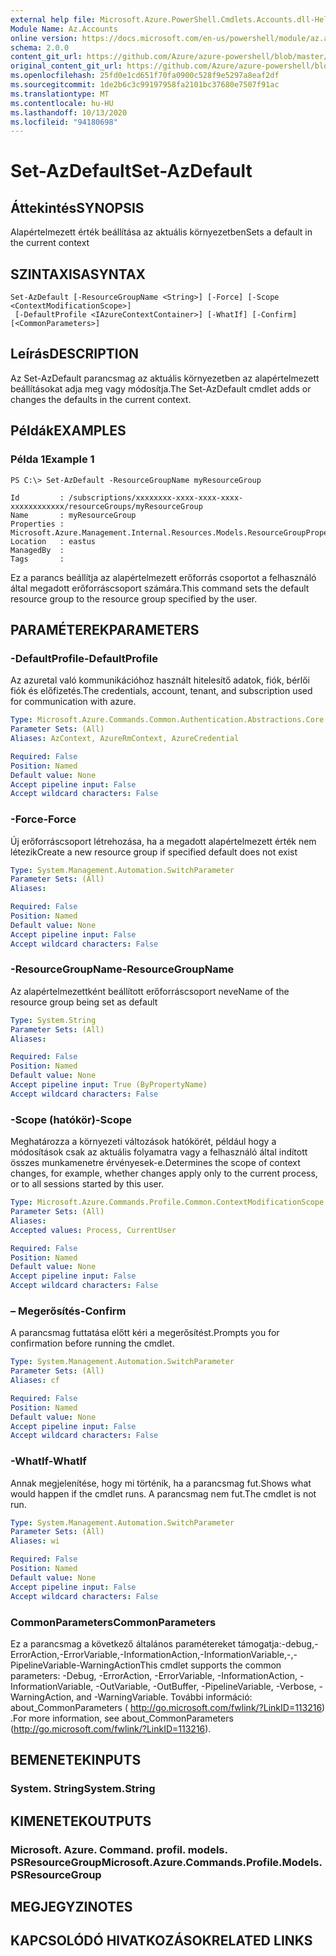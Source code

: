 ```yaml
---
external help file: Microsoft.Azure.PowerShell.Cmdlets.Accounts.dll-Help.xml
Module Name: Az.Accounts
online version: https://docs.microsoft.com/en-us/powershell/module/az.accounts/set-azdefault
schema: 2.0.0
content_git_url: https://github.com/Azure/azure-powershell/blob/master/src/Accounts/Accounts/help/Set-AzDefault.md
original_content_git_url: https://github.com/Azure/azure-powershell/blob/master/src/Accounts/Accounts/help/Set-AzDefault.md
ms.openlocfilehash: 25fd0e1cd651f70fa0900c528f9e5297a8eaf2df
ms.sourcegitcommit: 1de2b6c3c99197958fa2101bc37680e7507f91ac
ms.translationtype: MT
ms.contentlocale: hu-HU
ms.lasthandoff: 10/13/2020
ms.locfileid: "94180698"
---
```

# <span data-ttu-id="8a105-101">Set-AzDefault</span><span class="sxs-lookup"><span data-stu-id="8a105-101">Set-AzDefault</span></span>

## <span data-ttu-id="8a105-102">Áttekintés</span><span class="sxs-lookup"><span data-stu-id="8a105-102">SYNOPSIS</span></span>
<span data-ttu-id="8a105-103">Alapértelmezett érték beállítása az aktuális környezetben</span><span class="sxs-lookup"><span data-stu-id="8a105-103">Sets a default in the current context</span></span>

## <span data-ttu-id="8a105-104">SZINTAXISA</span><span class="sxs-lookup"><span data-stu-id="8a105-104">SYNTAX</span></span>

```
Set-AzDefault [-ResourceGroupName <String>] [-Force] [-Scope <ContextModificationScope>]
 [-DefaultProfile <IAzureContextContainer>] [-WhatIf] [-Confirm] [<CommonParameters>]
```

## <span data-ttu-id="8a105-105">Leírás</span><span class="sxs-lookup"><span data-stu-id="8a105-105">DESCRIPTION</span></span>
<span data-ttu-id="8a105-106">Az Set-AzDefault parancsmag az aktuális környezetben az alapértelmezett beállításokat adja meg vagy módosítja.</span><span class="sxs-lookup"><span data-stu-id="8a105-106">The Set-AzDefault cmdlet adds or changes the defaults in the current context.</span></span>

## <span data-ttu-id="8a105-107">Példák</span><span class="sxs-lookup"><span data-stu-id="8a105-107">EXAMPLES</span></span>

### <span data-ttu-id="8a105-108">Példa 1</span><span class="sxs-lookup"><span data-stu-id="8a105-108">Example 1</span></span>
```
PS C:\> Set-AzDefault -ResourceGroupName myResourceGroup

Id         : /subscriptions/xxxxxxxx-xxxx-xxxx-xxxx-xxxxxxxxxxxx/resourceGroups/myResourceGroup
Name       : myResourceGroup
Properties : Microsoft.Azure.Management.Internal.Resources.Models.ResourceGroupProperties
Location   : eastus
ManagedBy  :
Tags       :
```

<span data-ttu-id="8a105-109">Ez a parancs beállítja az alapértelmezett erőforrás csoportot a felhasználó által megadott erőforráscsoport számára.</span><span class="sxs-lookup"><span data-stu-id="8a105-109">This command sets the default resource group to the resource group specified by the user.</span></span>

## <span data-ttu-id="8a105-110">PARAMÉTEREK</span><span class="sxs-lookup"><span data-stu-id="8a105-110">PARAMETERS</span></span>

### <span data-ttu-id="8a105-111">-DefaultProfile</span><span class="sxs-lookup"><span data-stu-id="8a105-111">-DefaultProfile</span></span>
<span data-ttu-id="8a105-112">Az azuretal való kommunikációhoz használt hitelesítő adatok, fiók, bérlői fiók és előfizetés.</span><span class="sxs-lookup"><span data-stu-id="8a105-112">The credentials, account, tenant, and subscription used for communication with azure.</span></span>

```yaml
Type: Microsoft.Azure.Commands.Common.Authentication.Abstractions.Core.IAzureContextContainer
Parameter Sets: (All)
Aliases: AzContext, AzureRmContext, AzureCredential

Required: False
Position: Named
Default value: None
Accept pipeline input: False
Accept wildcard characters: False
```

### <span data-ttu-id="8a105-113">-Force</span><span class="sxs-lookup"><span data-stu-id="8a105-113">-Force</span></span>
<span data-ttu-id="8a105-114">Új erőforráscsoport létrehozása, ha a megadott alapértelmezett érték nem létezik</span><span class="sxs-lookup"><span data-stu-id="8a105-114">Create a new resource group if specified default does not exist</span></span>

```yaml
Type: System.Management.Automation.SwitchParameter
Parameter Sets: (All)
Aliases:

Required: False
Position: Named
Default value: None
Accept pipeline input: False
Accept wildcard characters: False
```

### <span data-ttu-id="8a105-115">-ResourceGroupName</span><span class="sxs-lookup"><span data-stu-id="8a105-115">-ResourceGroupName</span></span>
<span data-ttu-id="8a105-116">Az alapértelmezettként beállított erőforráscsoport neve</span><span class="sxs-lookup"><span data-stu-id="8a105-116">Name of the resource group being set as default</span></span>

```yaml
Type: System.String
Parameter Sets: (All)
Aliases:

Required: False
Position: Named
Default value: None
Accept pipeline input: True (ByPropertyName)
Accept wildcard characters: False
```

### <span data-ttu-id="8a105-117">-Scope (hatókör)</span><span class="sxs-lookup"><span data-stu-id="8a105-117">-Scope</span></span>
<span data-ttu-id="8a105-118">Meghatározza a környezeti változások hatókörét, például hogy a módosítások csak az aktuális folyamatra vagy a felhasználó által indított összes munkamenetre érvényesek-e.</span><span class="sxs-lookup"><span data-stu-id="8a105-118">Determines the scope of context changes, for example, whether changes apply only to the current process, or to all sessions started by this user.</span></span>

```yaml
Type: Microsoft.Azure.Commands.Profile.Common.ContextModificationScope
Parameter Sets: (All)
Aliases:
Accepted values: Process, CurrentUser

Required: False
Position: Named
Default value: None
Accept pipeline input: False
Accept wildcard characters: False
```

### <span data-ttu-id="8a105-119">– Megerősítés</span><span class="sxs-lookup"><span data-stu-id="8a105-119">-Confirm</span></span>
<span data-ttu-id="8a105-120">A parancsmag futtatása előtt kéri a megerősítést.</span><span class="sxs-lookup"><span data-stu-id="8a105-120">Prompts you for confirmation before running the cmdlet.</span></span>

```yaml
Type: System.Management.Automation.SwitchParameter
Parameter Sets: (All)
Aliases: cf

Required: False
Position: Named
Default value: None
Accept pipeline input: False
Accept wildcard characters: False
```

### <span data-ttu-id="8a105-121">-WhatIf</span><span class="sxs-lookup"><span data-stu-id="8a105-121">-WhatIf</span></span>
<span data-ttu-id="8a105-122">Annak megjelenítése, hogy mi történik, ha a parancsmag fut.</span><span class="sxs-lookup"><span data-stu-id="8a105-122">Shows what would happen if the cmdlet runs.</span></span>
<span data-ttu-id="8a105-123">A parancsmag nem fut.</span><span class="sxs-lookup"><span data-stu-id="8a105-123">The cmdlet is not run.</span></span>

```yaml
Type: System.Management.Automation.SwitchParameter
Parameter Sets: (All)
Aliases: wi

Required: False
Position: Named
Default value: None
Accept pipeline input: False
Accept wildcard characters: False
```

### <span data-ttu-id="8a105-124">CommonParameters</span><span class="sxs-lookup"><span data-stu-id="8a105-124">CommonParameters</span></span>
<span data-ttu-id="8a105-125">Ez a parancsmag a következő általános paramétereket támogatja:-debug,-ErrorAction,-ErrorVariable,-InformationAction,-InformationVariable,-,-PipelineVariable-WarningAction</span><span class="sxs-lookup"><span data-stu-id="8a105-125">This cmdlet supports the common parameters: -Debug, -ErrorAction, -ErrorVariable, -InformationAction, -InformationVariable, -OutVariable, -OutBuffer, -PipelineVariable, -Verbose, -WarningAction, and -WarningVariable.</span></span> <span data-ttu-id="8a105-126">További információ: about_CommonParameters ( http://go.microsoft.com/fwlink/?LinkID=113216) .</span><span class="sxs-lookup"><span data-stu-id="8a105-126">For more information, see about_CommonParameters (http://go.microsoft.com/fwlink/?LinkID=113216).</span></span>

## <span data-ttu-id="8a105-127">BEMENETEK</span><span class="sxs-lookup"><span data-stu-id="8a105-127">INPUTS</span></span>

### <span data-ttu-id="8a105-128">System. String</span><span class="sxs-lookup"><span data-stu-id="8a105-128">System.String</span></span>

## <span data-ttu-id="8a105-129">KIMENETEK</span><span class="sxs-lookup"><span data-stu-id="8a105-129">OUTPUTS</span></span>

### <span data-ttu-id="8a105-130">Microsoft. Azure. Command. profil. models. PSResourceGroup</span><span class="sxs-lookup"><span data-stu-id="8a105-130">Microsoft.Azure.Commands.Profile.Models.PSResourceGroup</span></span>

## <span data-ttu-id="8a105-131">MEGJEGYZI</span><span class="sxs-lookup"><span data-stu-id="8a105-131">NOTES</span></span>

## <span data-ttu-id="8a105-132">KAPCSOLÓDÓ HIVATKOZÁSOK</span><span class="sxs-lookup"><span data-stu-id="8a105-132">RELATED LINKS</span></span>
